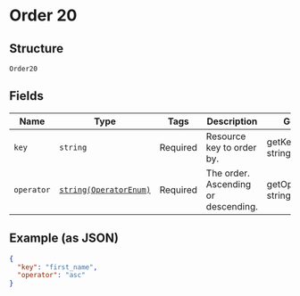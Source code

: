 
# Order 20

## Structure

`Order20`

## Fields

| Name | Type | Tags | Description | Getter | Setter |
|  --- | --- | --- | --- | --- | --- |
| `key` | `string` | Required | Resource key to order by. | getKey(): string | setKey(string key): void |
| `operator` | [`string(OperatorEnum)`](../../doc/models/operator-enum.md) | Required | The order. Ascending or descending. | getOperator(): string | setOperator(string operator): void |

## Example (as JSON)

```json
{
  "key": "first_name",
  "operator": "asc"
}
```

